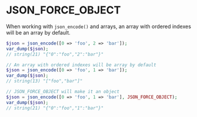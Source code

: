 # JSON_FORCE_OBJECT

When working with `json_encode()` and arrays, an array with ordered indexes
will be an array by default.

```php
$json = json_encode([0 => 'foo', 2 => 'bar']);
var_dump($json);
// string(21) "{"0":"foo","2":"bar"}"

// An array with ordered indexes will be array by default
$json = json_encode([0 => 'foo', 1 => 'bar']);
var_dump($json);
// string(13) "["foo","bar"]"

// JSON_FORCE_OBJECT will make it an object
$json = json_encode([0 => 'foo', 1 => 'bar'], JSON_FORCE_OBJECT);
var_dump($json);
// string(21) "{"0":"foo","1":"bar"}"
```
